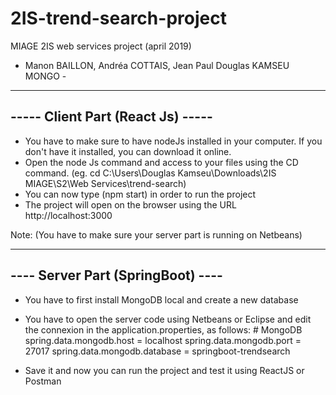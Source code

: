 # 2IS-trend-search-project
MIAGE 2IS web services project (april 2019)

- Manon BAILLON, Andréa COTTAIS, Jean Paul Douglas KAMSEU MONGO -


----------------------------------
----- Client Part (React Js) -----
----------------------------------
- You have to make sure to have nodeJs installed in your computer. If you don't have it installed, you can download it online.
- Open the node Js command and access to your files using the CD command. (eg. cd C:\Users\Douglas Kamseu\Downloads\2IS MIAGE\S2\Web Services\trend-search)
- You can now type (npm start) in order to run the project
- The project will open on the browser using the URL http://localhost:3000

Note: (You have to make sure your server part is running on Netbeans)

----------------------------------
---- Server Part (SpringBoot) ----
----------------------------------
- You have to first install MongoDB local and create a new database 
- You have to open the server code using Netbeans or Eclipse and edit the connexion in the application.properties, as follows:
        # MongoDB
        spring.data.mongodb.host     = localhost
        spring.data.mongodb.port     = 27017
        spring.data.mongodb.database = springboot-trendsearch

- Save it and now you can run the project and test it using ReactJS or Postman
